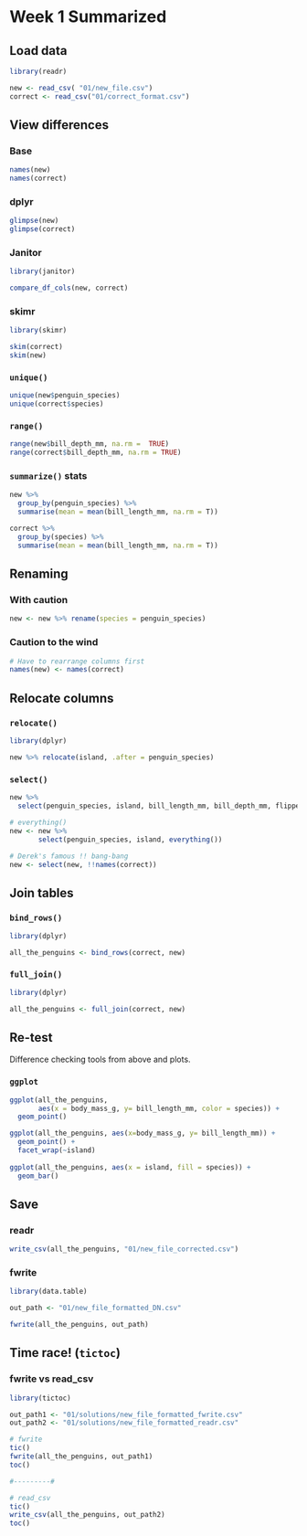 # Week 1 Summarized


## Load data
```r
library(readr)

new <- read_csv( "01/new_file.csv")
correct <- read_csv("01/correct_format.csv")
```

## View differences

### Base
```r
names(new)
names(correct)
```

### dplyr
```r
glimpse(new)
glimpse(correct)
```


### Janitor
```r
library(janitor)

compare_df_cols(new, correct)
```

### skimr
```r
library(skimr)

skim(correct)
skim(new)
```

### `unique()`
```r
unique(new$penguin_species)
unique(correct$species)
```

### `range()`
```r
range(new$bill_depth_mm, na.rm =  TRUE)
range(correct$bill_depth_mm, na.rm = TRUE)
```

### `summarize()` stats
```r
new %>% 
  group_by(penguin_species) %>%
  summarise(mean = mean(bill_length_mm, na.rm = T))

correct %>%
  group_by(species) %>%
  summarise(mean = mean(bill_length_mm, na.rm = T))
```


## Renaming


### With caution
```r
new <- new %>% rename(species = penguin_species)
```

### Caution to the wind
```r
# Have to rearrange columns first
names(new) <- names(correct) 
```


## Relocate columns

### `relocate()`
```r
library(dplyr)

new %>% relocate(island, .after = penguin_species) 
```

### `select()`
```r
new %>% 
  select(penguin_species, island, bill_length_mm, bill_depth_mm, flipper_length_mm, body_mass_g, sex, year) 

# everything()       
new <- new %>% 
       select(penguin_species, island, everything())
       
# Derek's famous !! bang-bang
new <- select(new, !!names(correct))
```


## Join tables

### `bind_rows()`
```r
library(dplyr)

all_the_penguins <- bind_rows(correct, new)
```

### `full_join()`
```r
library(dplyr)

all_the_penguins <- full_join(correct, new)
```


## Re-test

Difference checking tools from above and plots.

### `ggplot`
```r
ggplot(all_the_penguins, 
       aes(x = body_mass_g, y= bill_length_mm, color = species)) +
  geom_point()

ggplot(all_the_penguins, aes(x=body_mass_g, y= bill_length_mm)) +
  geom_point() + 
  facet_wrap(~island)
  
ggplot(all_the_penguins, aes(x = island, fill = species)) +
  geom_bar()  
```


## Save

### readr
```r
write_csv(all_the_penguins, "01/new_file_corrected.csv")
```

### fwrite
```r
library(data.table)

out_path <- "01/new_file_formatted_DN.csv"

fwrite(all_the_penguins, out_path)
```

## Time race! (`tictoc`)

### fwrite vs read_csv

```r
library(tictoc)

out_path1 <- "01/solutions/new_file_formatted_fwrite.csv"
out_path2 <- "01/solutions/new_file_formatted_readr.csv"

# fwrite
tic()
fwrite(all_the_penguins, out_path1)
toc()

#---------#

# read_csv
tic()
write_csv(all_the_penguins, out_path2)
toc()
```

